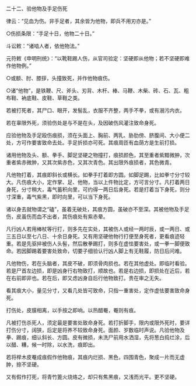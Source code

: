 二十二、验他物及手足伤死

律云：“见血为伤。非手足者，其余皆为他物，即兵不用刃亦是。”

○伤损条限：“手足十日，他物二十日。”

斗讼敕：“诸啮人者，依他物法。”

元符敕《申明刑统》：“以靴鞋踢人伤，从官司验定：坚硬即从他物；若不坚硬即难作他物例。” 

○或额、肘、膝拶，头撞致死，并作他物痕伤。 

○诸“他物”，是铁鞭、尺、斧头、刃背、木杆、棒、马鞭、木柴、砖、石、瓦、粗布鞋、衲底鞋、皮鞋、草鞋之类。 

若被打死者，其尸口、眼开，发髻乱，衣服不齐整，两手不拳，或有溺污内衣。 

若在辜限外死，须验伤处是与不是在头，及因破伤风灌注致命身死。 

应验他物及手足殴伤痕损，须在头面上、胸前、两乳、胁肋傍、脐腹间、大小便二处，方可作要害致命去处。手足折损亦可死。其痕周匝有血荫方是生前打损。 

诸用他物及头、额、拳手、脚足坚硬之物撞打，痕损颜色，其至重者紫黯微肿，次重者紫赤微肿，又其次紫赤色，又其次青色。其出限外痕损者，其色微青。

凡他物打着，其痕即斜长或横长。如拳手打着即方圆。如脚足踢，比如拳寸分寸较大。凡伤痕大小，定作掌、足、他物，当以上件物比定，方可言分寸。凡打着两日身死，分寸稍大，毒气蓄积向里，可约得一两日后身死。若是打着当下身死，则分寸深重，毒气紫黑，即时向里，可以当下身死。

诸以身去就物谓之“磕”，虽着无破处，其痕方圆，虽破亦不至深。其被他物及手足伤，皮虽伤而血不出者，其伤痕处有紫赤晕。

凡行凶人若用棒杖等行打，则多先在实处，其被伤人或经一两时辰，或一两日、或三五日以至七八日、十余日身死。又有用坚硬他物行打便至身死者，更看痕迹轻重。若是先驱捽被伤人头髻，然后散拳踢打，则多在虚怯要害处，或一拳一脚便致命。若因脚踢着要害处致命，切要子细验认行凶人脚上有无鞋履，防日后问难。

凡他物伤，若在头脑者，其皮不破，即须骨肉损也。若在其他虚处。即临时看验。若是尸首左边损，即是凶身行右物致打，顺故也。若是右边损，即损处在近后，若在右前即非也。若在后，即又虑凶身自后行他物致打。贵在审之无失。

看其痕大小，量见分寸，又看几处皆可致命，只指一重害处，定作虚怯要害致命身死。 

打伤处，皮膜相离，以手按之即响。以热醋罨，罨则有痕。

凡被打伤杀死人，须定最是要害处致命身死。若打折脚手，限内或限外死时，要详打伤分寸，阔狭，后定是将养不较致命身死。面颜、岁数临时声说。凡验他物及拳、踢痕，细认斜长、方圆。皮有微损，未洗尸前用水洒湿，先将葱白捣烂涂，后以醋、糟，候一时除，以水洗，痕即出。 

若将榉木皮罨成痕假作他物痕，其痕内烂损、黑色，四围青色，聚成一片而无虚肿，捺不坚硬。 

又有假作打死，将青竹篦火烧烙之，却只有焦黑痕，又浅而光平。更不坚硬。


